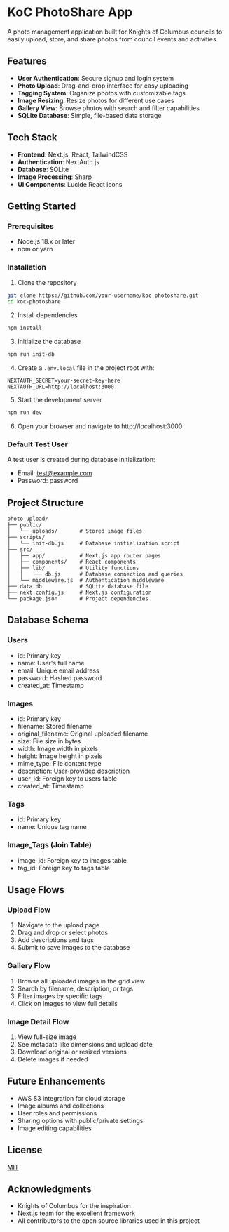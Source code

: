 # KoC PhotoShare App

A photo management application built for Knights of Columbus councils to easily upload, store, and share photos from council events and activities.

## Features

- **User Authentication**: Secure signup and login system
- **Photo Upload**: Drag-and-drop interface for easy uploading
- **Tagging System**: Organize photos with customizable tags
- **Image Resizing**: Resize photos for different use cases
- **Gallery View**: Browse photos with search and filter capabilities
- **SQLite Database**: Simple, file-based data storage

## Tech Stack

- **Frontend**: Next.js, React, TailwindCSS
- **Authentication**: NextAuth.js
- **Database**: SQLite
- **Image Processing**: Sharp
- **UI Components**: Lucide React icons

## Getting Started

### Prerequisites

- Node.js 18.x or later
- npm or yarn

### Installation

1. Clone the repository
```bash
git clone https://github.com/your-username/koc-photoshare.git
cd koc-photoshare
```

2. Install dependencies
```bash
npm install
```

3. Initialize the database
```bash
npm run init-db
```

4. Create a `.env.local` file in the project root with:
```
NEXTAUTH_SECRET=your-secret-key-here
NEXTAUTH_URL=http://localhost:3000
```

5. Start the development server
```bash
npm run dev
```

6. Open your browser and navigate to http://localhost:3000

### Default Test User

A test user is created during database initialization:
- Email: test@example.com
- Password: password

## Project Structure

```
photo-upload/
├── public/
│   └── uploads/       # Stored image files
├── scripts/
│   └── init-db.js     # Database initialization script
├── src/
│   ├── app/           # Next.js app router pages
│   ├── components/    # React components
│   ├── lib/           # Utility functions
│   │   └── db.js      # Database connection and queries
│   └── middleware.js  # Authentication middleware
├── data.db            # SQLite database file
├── next.config.js     # Next.js configuration
└── package.json       # Project dependencies
```

## Database Schema

### Users
- id: Primary key
- name: User's full name
- email: Unique email address
- password: Hashed password
- created_at: Timestamp

### Images
- id: Primary key
- filename: Stored filename
- original_filename: Original uploaded filename
- size: File size in bytes
- width: Image width in pixels
- height: Image height in pixels
- mime_type: File content type
- description: User-provided description
- user_id: Foreign key to users table
- created_at: Timestamp

### Tags
- id: Primary key
- name: Unique tag name

### Image_Tags (Join Table)
- image_id: Foreign key to images table
- tag_id: Foreign key to tags table

## Usage Flows

### Upload Flow
1. Navigate to the upload page
2. Drag and drop or select photos
3. Add descriptions and tags
4. Submit to save images to the database

### Gallery Flow
1. Browse all uploaded images in the grid view
2. Search by filename, description, or tags
3. Filter images by specific tags
4. Click on images to view full details

### Image Detail Flow
1. View full-size image
2. See metadata like dimensions and upload date
3. Download original or resized versions
4. Delete images if needed

## Future Enhancements

- AWS S3 integration for cloud storage
- Image albums and collections
- User roles and permissions
- Sharing options with public/private settings
- Image editing capabilities

## License

[MIT](LICENSE)

## Acknowledgments

- Knights of Columbus for the inspiration
- Next.js team for the excellent framework
- All contributors to the open source libraries used in this project